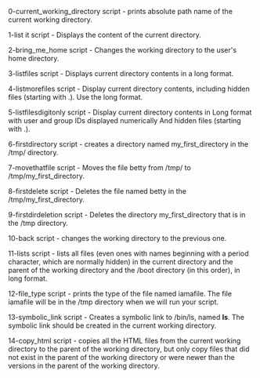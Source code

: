 0-current_working_directory script - prints absolute path name of the current working directory.

1-list it script - Displays the content of the current directory.

2-bring_me_home script - Changes the working directory to the user's home directory.

3-listfiles script - Displays current directory contents in a long format.

4-listmorefiles script - Display current directory contents, including hidden files (starting with .). Use the long format.

5-listfilesdigitonly script - Display current directory contents in Long format with user and group IDs displayed numerically And hidden files (starting with .).

6-firstdirectory script - creates a directory named my_first_directory in the /tmp/ directory.

7-movethatfile script - Moves the file betty from /tmp/ to /tmp/my_first_directory.

8-firstdelete script - Deletes the file named betty in the /tmp/my_first_directory.

9-firstdirdeletion script - Deletes the directory my_first_directory that is in the /tmp directory.

10-back script - changes the working directory to the previous one.

11-lists script - lists all files (even ones with names beginning with a period character, which are normally hidden) in the current directory and the parent of the working directory and the /boot directory (in this order), in long format.

12-file_type script - prints the type of the file named iamafile. The file iamafile will be in the /tmp directory when we will run your script.

13-symbolic_link script - Creates a symbolic link to /bin/ls, named __ls__. The symbolic link should be created in the current working directory.

14-copy_html script - copies all the HTML files from the current working directory to the parent of the working directory, but only copy files that did not exist in the parent of the working directory or were newer than the versions in the parent of the working directory.


